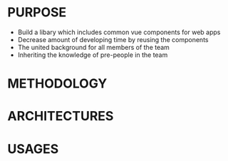 # PURPOSE
- Build a libary which includes common vue components for web apps
- Decrease amount of developing time by reusing the components
- The united background for all members of the team
- Inheriting the knowledge of pre-people in the team

# METHODOLOGY

# ARCHITECTURES

# USAGES
